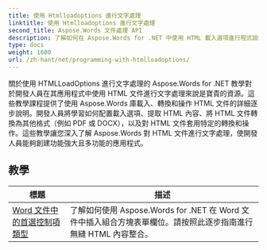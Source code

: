 ```yaml
---
title: 使用 Htmlloadoptions 進行文字處理
linktitle: 使用 Htmlloadoptions 進行文字處理
second_title: Aspose.Words 文件處理 API
description: 了解如何在 Aspose.Words for .NET 中使用 HTML 載入選項進行程式設計。這些教學將引導您了解載入 HTML 文件的不同功能。
type: docs
weight: 1600
url: /zh-hant/net/programming-with-htmlloadoptions/
---
```

關於使用 HTMLLoadOptions 進行文字處理的 Aspose.Words for .NET 教學對於開發人員在其應用程式中使用 HTML 文件進行文字處理來說是寶貴的資源。這些教學課程提供了使用 Aspose.Words 庫載入、轉換和操作 HTML 文件的詳細逐步說明。開發人員將學習如何配置載入選項、提取 HTML 內容、將 HTML 文件轉換為其他格式（例如 PDF 或 DOCX），以及對 HTML 文件套用特定的轉換和操作。這些教學讓您深入了解 Aspose.Words 對 HTML 文件進行文字處理，使開發人員能夠創建功能強大且多功能的應用程式。

 ## 教學
| 標題 | 描述 |
| --- | --- |
| [Word 文件中的首選控制項類型](./preferred-control-type/) | 了解如何使用 Aspose.Words for .NET 在 Word 文件中插入組合方塊表單欄位。請按照此逐步指南進行無縫 HTML 內容整合。 |
